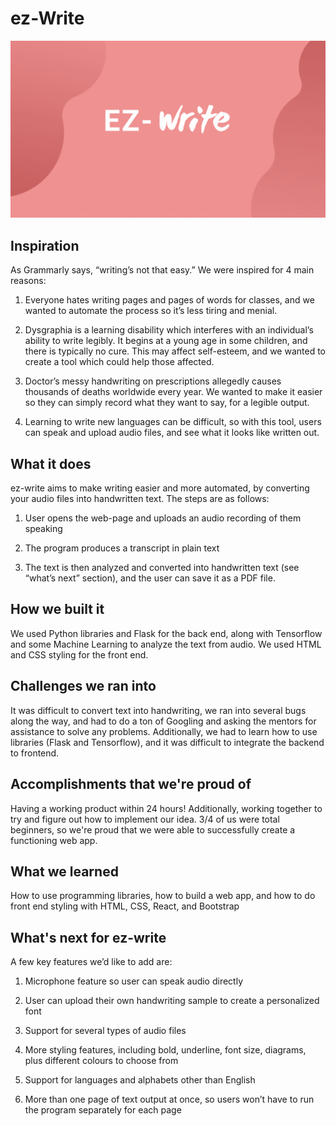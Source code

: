 # ez-Write

![Alt Text](https://github.com/Pravallika-Myneni/speech-to-handwritten-notes/blob/main/ez-write%20Pitch.gif)

## Inspiration
As Grammarly says, “writing’s not that easy.” We were inspired for 4 main reasons:
1) Everyone hates writing pages and pages of words for classes, and we wanted to automate the process so it’s less tiring and menial.

2) Dysgraphia is a learning disability which interferes with an individual’s ability to write legibly. It begins at a young age in some children, and there is typically no cure. This may affect self-esteem, and we wanted to create a tool which could help those affected.

3) Doctor’s messy handwriting on prescriptions allegedly causes thousands of deaths worldwide every year. We wanted to make it easier so they can simply record what they want to say, for a legible output.

4) Learning to write new languages can be difficult, so with this tool, users can speak and upload audio files, and see what it looks like written out.

## What it does
ez-write aims to make writing easier and more automated, by converting your audio files into handwritten text. The steps are as follows:

1) User opens the web-page and uploads an audio recording of them speaking

2) The program produces a transcript in plain text

3) The text is then analyzed and converted into handwritten text (see “what’s next” section), and the user can save it as a PDF file.


## How we built it
We used Python libraries and Flask for the back end, along with Tensorflow and some Machine Learning to analyze the text from audio. We used HTML and CSS styling for the front end.

## Challenges we ran into
It was difficult to convert text into handwriting, we ran into several bugs along the way, and had to do a ton of Googling and asking the mentors for assistance to solve any problems. Additionally, we had to learn how to use libraries (Flask and Tensorflow), and it was difficult to integrate the backend to frontend.

## Accomplishments that we're proud of
Having a working product within 24 hours! Additionally, working together to try and figure out how to implement our idea. 3/4 of us were total beginners, so we're proud that we were able to successfully create a functioning web app.

## What we learned
How to use programming libraries, how to build a web app, and how to do front end styling with HTML, CSS, React, and Bootstrap

## What's next for ez-write
A few key features we’d like to add are:
1) Microphone feature so user can speak audio directly

2) User can upload their own handwriting sample to create a personalized font

3) Support for several types of audio files

4) More styling features, including bold, underline, font size, diagrams, plus different colours to choose from

5) Support for languages and alphabets other than English

6) More than one page of text output at once, so users won’t have to run the program separately for each page

